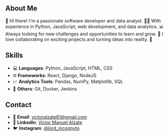 ## About Me
👋 Hi there! I'm a passionate software developer and data analyst. 🧑‍💻 With experience in Python, JavaScript, web development, and data analytics. 📊 Always looking for new challenges and opportunities to learn and grow. 🚀 I love collaborating on exciting projects and turning ideas into reality. 🌟

## Skills
- 💻 **Languages**: Python, JavaScript, HTML, CSS
- 🌐 **Frameworks**: React, Django, NodeJS
- 📈 **Analytics Tools**: Pandas, NumPy, Matplotlib, SQL
- 🔧 **Others**: Git, Docker, Jenkins

## Contact
- 📧 **Email**: victoralzate61@gmail.com
- 💼 **LinkedIn**: [Victor Manuel Alzate](https://www.linkedin.com/in/victor-manuel-alzate-morales-185719187/)
- 🐦 **Instagram**: [@lord_incognyto](https://www.instagram.com/lord_incognyto/)

  
<!--
**IncogNyto10/IncogNyto10** is a ✨ _special_ ✨ repository because its `README.md` (this file) appears on your GitHub profile.

Here are some ideas to get you started:

- 🔭 I’m currently working on ...
- 🌱 I’m currently learning ...
- 👯 I’m looking to collaborate on ...
- 🤔 I’m looking for help with ...
- 💬 Ask me about ...
- 📫 How to reach me: ...
- 😄 Pronouns: ...
- ⚡ Fun fact: ...
-->
